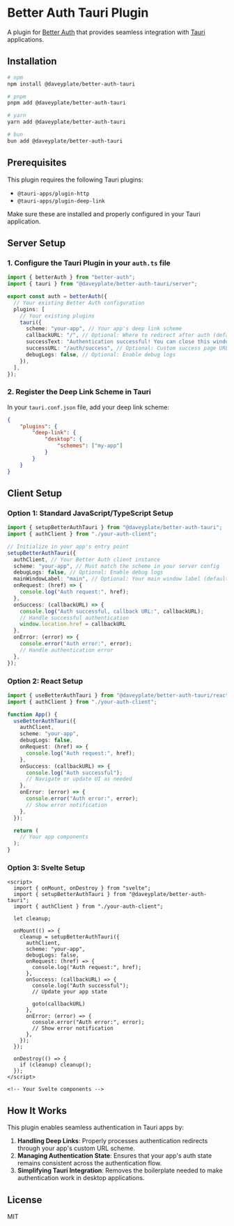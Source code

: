 # Better Auth Tauri Plugin

A plugin for [Better Auth](https://better-auth.com) that provides seamless integration with [Tauri](https://tauri.app) applications.

## Installation

```bash
# npm
npm install @daveyplate/better-auth-tauri

# pnpm
pnpm add @daveyplate/better-auth-tauri

# yarn
yarn add @daveyplate/better-auth-tauri

# bun
bun add @daveyplate/better-auth-tauri
```

## Prerequisites

This plugin requires the following Tauri plugins:

- `@tauri-apps/plugin-http`
- `@tauri-apps/plugin-deep-link`

Make sure these are installed and properly configured in your Tauri application.

## Server Setup

### 1. Configure the Tauri Plugin in your `auth.ts` file

```typescript
import { betterAuth } from "better-auth";
import { tauri } from "@daveyplate/better-auth-tauri/server";

export const auth = betterAuth({
  // Your existing Better Auth configuration
  plugins: [
    // Your existing plugins
    tauri({
      scheme: "your-app", // Your app's deep link scheme
      callbackURL: "/", // Optional: Where to redirect after auth (default: "/")
      successText: "Authentication successful! You can close this window.", // Optional
      successURL: "/auth/success", // Optional: Custom success page URL that will receive a ?tauriRedirect search parameter
      debugLogs: false, // Optional: Enable debug logs
    }),
  ],
});
```

### 2. Register the Deep Link Scheme in Tauri

In your `tauri.conf.json` file, add your deep link scheme:

```json
{
    "plugins": {
        "deep-link": {
            "desktop": {
                "schemes": ["my-app"]
            }
        }
    }
}
```

## Client Setup

### Option 1: Standard JavaScript/TypeScript Setup

```typescript
import { setupBetterAuthTauri } from "@daveyplate/better-auth-tauri";
import { authClient } from "./your-auth-client";

// Initialize in your app's entry point
setupBetterAuthTauri({
  authClient, // Your Better Auth client instance
  scheme: "your-app", // Must match the scheme in your server config
  debugLogs: false, // Optional: Enable debug logs
  mainWindowLabel: "main", // Optional: Your main window label (default: "main")
  onRequest: (href) => {
    console.log("Auth request:", href);
  },
  onSuccess: (callbackURL) => {
    console.log("Auth successful, callback URL:", callbackURL);
    // Handle successful authentication
    window.location.href = callbackURL
  },
  onError: (error) => {
    console.error("Auth error:", error);
    // Handle authentication error
  },
});
```

### Option 2: React Setup

```typescript
import { useBetterAuthTauri } from "@daveyplate/better-auth-tauri/react";
import { authClient } from "./your-auth-client";

function App() {
  useBetterAuthTauri({
    authClient,
    scheme: "your-app",
    debugLogs: false,
    onRequest: (href) => {
      console.log("Auth request:", href);
    },
    onSuccess: (callbackURL) => {
      console.log("Auth successful");
      // Navigate or update UI as needed
    },
    onError: (error) => {
      console.error("Auth error:", error);
      // Show error notification
    },
  });

  return (
    // Your app components
  );
}
```

### Option 3: Svelte Setup

```svelte
<script>
  import { onMount, onDestroy } from "svelte";
  import { setupBetterAuthTauri } from "@daveyplate/better-auth-tauri";
  import { authClient } from "./your-auth-client";
  
  let cleanup;
  
  onMount(() => {
    cleanup = setupBetterAuthTauri({
      authClient,
      scheme: "your-app",
      debugLogs: false,
      onRequest: (href) => {
        console.log("Auth request:", href);
      },
      onSuccess: (callbackURL) => {
        console.log("Auth successful");
        // Update your app state

        goto(callbackURL)
      },
      onError: (error) => {
        console.error("Auth error:", error);
        // Show error notification
      },
    });
  });
  
  onDestroy(() => {
    if (cleanup) cleanup();
  });
</script>

<!-- Your Svelte components -->
```

## How It Works

This plugin enables seamless authentication in Tauri apps by:

1. **Handling Deep Links**: Properly processes authentication redirects through your app's custom URL scheme.
2. **Managing Authentication State**: Ensures that your app's auth state remains consistent across the authentication flow.
3. **Simplifying Tauri Integration**: Removes the boilerplate needed to make authentication work in desktop applications.

## License

MIT